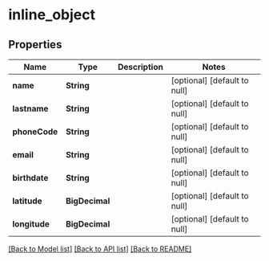 # inline_object
## Properties

Name | Type | Description | Notes
------------ | ------------- | ------------- | -------------
**name** | **String** |  | [optional] [default to null]
**lastname** | **String** |  | [optional] [default to null]
**phoneCode** | **String** |  | [optional] [default to null]
**email** | **String** |  | [optional] [default to null]
**birthdate** | **String** |  | [optional] [default to null]
**latitude** | **BigDecimal** |  | [optional] [default to null]
**longitude** | **BigDecimal** |  | [optional] [default to null]

[[Back to Model list]](../../README.md#documentation-for-models) [[Back to API list]](../../README.md#documentation-for-api-endpoints) [[Back to README]](../../README.md)

